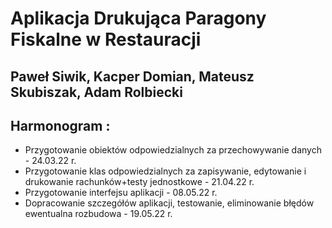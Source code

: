 # Aplikacja Drukująca Paragony Fiskalne w Restauracji
## Paweł Siwik, Kacper Domian, Mateusz Skubiszak, Adam Rolbiecki
## Harmonogram :
* Przygotowanie obiektów odpowiedzialnych za przechowywanie danych - 24.03.22 r.
* Przygotowanie klas odpowiedzialnych za zapisywanie, edytowanie i drukowanie rachunków+testy jednostkowe - 21.04.22 r.
* Przygotowanie interfejsu aplikacji - 08.05.22 r.
* Dopracowanie szczegółów aplikacji, testowanie, eliminowanie błędów ewentualna rozbudowa - 19.05.22 r.



